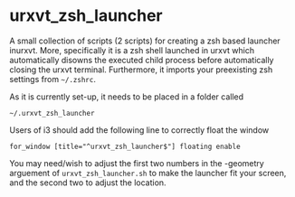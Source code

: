 # urxvt_zsh_launcher 

A small collection of scripts (2 scripts) for creating a zsh based
launcher inurxvt.  More, specifically it is a zsh shell launched in
urxvt which automatically disowns the executed child process before
automatically closing the urxvt terminal. Furthermore, it imports your
preexisting zsh settings from ```~/.zshrc```.

As it is currently set-up, it needs to be placed in a folder called
```
~/.urxvt_zsh_launcher
```

Users of i3 should add the following line to correctly float the 
window
```
for_window [title="^urxvt_zsh_launcher$"] floating enable
```

You may need/wish to adjust the first two numbers in the -geometry
arguement of ```urxvt_zsh_launcher.sh``` to make the launcher fit 
your screen, and the second two to adjust the location.
